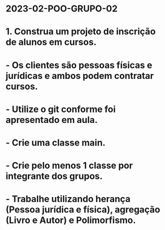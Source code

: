 # 2023-02-POO-GRUPO-02
#   1. Construa um projeto de inscrição de alunos em cursos.
#   -  Os clientes são pessoas físicas e jurídicas e ambos podem contratar cursos.
#   - Utilize o git conforme foi apresentado em aula.
#   - Crie uma classe main.
#   - Crie pelo menos 1 classe por integrante dos grupos.
#   - Trabalhe utilizando herança (Pessoa jurídica e física), agregação (Livro e Autor) e Polimorfismo. 
